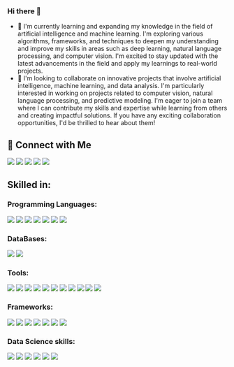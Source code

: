 ### Hi there 👋



- 🌱 I'm currently learning and expanding my knowledge in the field of artificial intelligence and machine learning. I'm exploring various algorithms, frameworks, and techniques to deepen my understanding and improve my skills in areas such as deep learning, natural language processing, and computer vision. I'm excited to stay updated with the latest advancements in the field and apply my learnings to real-world projects.
- 👯 I'm looking to collaborate on innovative projects that involve artificial intelligence, machine learning, and data analysis. I'm particularly interested in working on projects related to computer vision, natural language processing, and predictive modeling. I'm eager to join a team where I can contribute my skills and expertise while learning from others and creating impactful solutions. If you have any exciting collaboration opportunities, I'd be thrilled to hear about them!

## 🔗 Connect with Me


 
<div> 
<a href="https://medium.com/@PhaneeshaChilaveni" target="_blank"><img src="https://img.shields.io/badge/Medium-12100E?style=for-the-badge&logo=medium&logoColor=white" target="_blank"></a>
<a href="mailto:venkatasaiphaneesha@gmail.com"><img src="https://img.shields.io/badge/-Gmail-%23D14836?style=for-the-badge&logo=gmail&logoColor=white" target="_blank"></a>
<a href="https://www.linkedin.com/in/phaneesha-chilaveni/" target="_blank"><img src="https://img.shields.io/badge/-LinkedIn-%230077B5?style=for-the-badge&logo=linkedin&logoColor=white" target="_blank"></a> 
<a href="https://www.hackerrank.com/vchilave?hr_r=1" target="_blank"><img src="https://img.shields.io/badge/-Hackerrank-%232EC866?style=for-the-badge&logo=hackerrank&logoColor=white" target="_blank"></a>
<a href="https://leetcode.com/phanee16/" target="_blank"><img src="https://img.shields.io/badge/-LeetCode-%23FFA116?style=for-the-badge&logo=leetcode&logoColor=white" target="_blank"></a>


</div>

## Skilled in:
### Programming Languages:
<div>
 <img src="https://img.shields.io/badge/-Python-%233776AB?style=for-the-badge&logo=python&logoColor=white">
<img src="https://img.shields.io/badge/-R-%23276DC3?style=for-the-badge&logo=r&logoColor=white">
<img src="https://img.shields.io/badge/-Java-%23007396?style=for-the-badge&logo=java&logoColor=white">
<img src="https://img.shields.io/badge/-C-%23A8B9CC?style=for-the-badge&logo=c&logoColor=white">
<img src="https://img.shields.io/badge/-SQL-%23CC2927?style=for-the-badge&logo=sql&logoColor=white">
<img src="https://img.shields.io/badge/-HTML/CSS-%23E34F26?style=for-the-badge&logo=html5&logoColor=white">
<img src="https://img.shields.io/badge/-MATLAB-%23FF6600?style=for-the-badge&logo=mathworks&logoColor=white">

</div>

### DataBases:
<div>
<img src="https://img.shields.io/badge/-MySQL-%234479A1?style=for-the-badge&logo=mysql&logoColor=white">
<img src="https://img.shields.io/badge/-MongoDB-%2347A248?style=for-the-badge&logo=mongodb&logoColor=white">

</div>

### Tools:
<div>
<img src="https://img.shields.io/badge/-Tableau-%23E97627?style=for-the-badge&logo=tableau&logoColor=white">
<img src="https://img.shields.io/badge/-Excel-%23217346?style=for-the-badge&logo=microsoft-excel&logoColor=white">
<img src="https://img.shields.io/badge/-GCP%20Stack-%234285F4?style=for-the-badge&logo=google-cloud&logoColor=white">
<img src="https://img.shields.io/badge/-Apache%20Spark-%23E25A1C?style=for-the-badge&logo=apache-spark&logoColor=white">
<img src="https://img.shields.io/badge/-Jupyter%20Notebooks-%23F37626?style=for-the-badge&logo=jupyter&logoColor=white">
<img src="https://img.shields.io/badge/-GCP-%234285F4?style=for-the-badge&logo=google-cloud&logoColor=white">
<img src="https://img.shields.io/badge/-Git-%23F05032?style=for-the-badge&logo=git&logoColor=white">
<img src="https://img.shields.io/badge/-Jenkins-%23D24939?style=for-the-badge&logo=jenkins&logoColor=white">
<img src="https://img.shields.io/badge/-Docker-%232496ED?style=for-the-badge&logo=docker&logoColor=white">
<img src="https://img.shields.io/badge/-Kubernetes-%23326CE5?style=for-the-badge&logo=kubernetes&logoColor=white">
<img src="https://img.shields.io/badge/-Apache%20Airflow-%230D5BA9?style=for-the-badge&logo=apache-airflow&logoColor=white">

</div>

### Frameworks:
<div>
<img src="https://img.shields.io/badge/-Flask-%23000?style=for-the-badge&logo=flask&logoColor=white">
<img src="https://img.shields.io/badge/-Keras-%23D00000?style=for-the-badge&logo=keras&logoColor=white">
<img src="https://img.shields.io/badge/-TensorFlow-%23FF6F00?style=for-the-badge&logo=tensorflow&logoColor=white">
<img src="https://img.shields.io/badge/-Scikit--learn-%23F7931E?style=for-the-badge&logo=scikit-learn&logoColor=white">
<img src="https://img.shields.io/badge/-Streamlit-%23FF4B4B?style=for-the-badge&logo=streamlit&logoColor=white">
<img src="https://img.shields.io/badge/-NumPy-%23013243?style=for-the-badge&logo=numpy&logoColor=white">
<img src="https://img.shields.io/badge/-Pandas-%23150458?style=for-the-badge&logo=pandas&logoColor=white">

</div>

### Data Science skills:
<div>

<img src="https://img.shields.io/badge/-Machine%20Learning-%23F7931E?style=for-the-badge&logo=machine-learning&logoColor=white">
<img src="https://img.shields.io/badge/-Deep%20Learning-%23000000?style=for-the-badge&logo=deep-learning&logoColor=white">
<img src="https://img.shields.io/badge/-NLP-%2300BFFF?style=for-the-badge&logo=natural-language-processing&logoColor=white">
<img src="https://img.shields.io/badge/-Data%20Visualization-%23FF6F00?style=for-the-badge&logo=data-visualization&logoColor=white">
<img src="https://img.shields.io/badge/-Data%20Engineering-%2300B0B9?style=for-the-badge&logo=data-engineering&logoColor=white">
<img src="https://img.shields.io/badge/-Data%20Analytics-%23F05340?style=for-the-badge&logo=data-analytics&logoColor=white">

</div>
